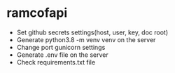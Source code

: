 # ramcofapi
- Set github secrets settings(host, user, key, doc root)
- Generate python3.8 -m venv venv on the server
- Change port gunicorn settings
- Generate .env file on the server
- Check requirements.txt file